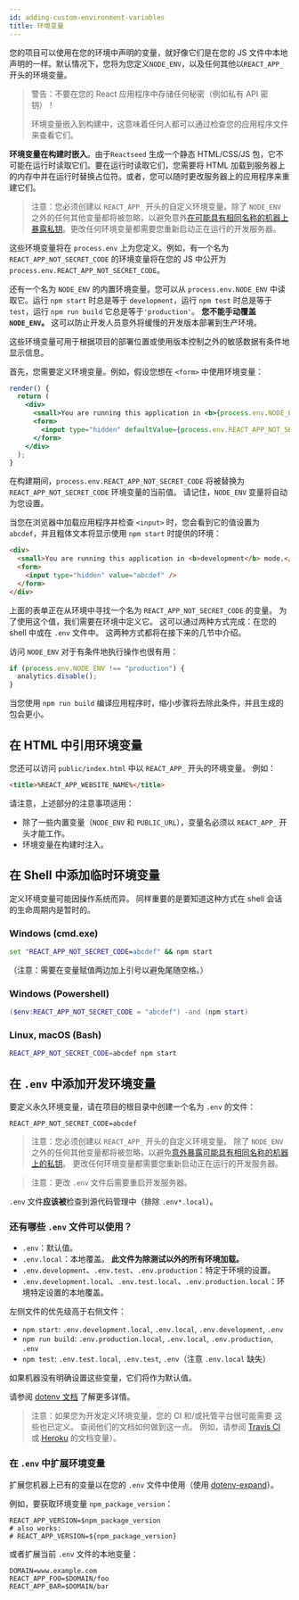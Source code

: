 ```yaml
---
id: adding-custom-environment-variables
title: 环境变量
---
```


您的项目可以使用在您的环境中声明的变量，就好像它们是在您的 JS 文件中本地声明的一样。默认情况下，您将为您定义`NODE_ENV`，以及任何其他以`REACT_APP_`开头的环境变量。

> 警告：不要在您的 React 应用程序中存储任何秘密（例如私有 API 密钥）！
>
> 环境变量嵌入到构建中，这意味着任何人都可以通过检查您的应用程序文件来查看它们。

**环境变量在构建时嵌入**。由于`Reactseed` 生成一个静态 HTML/CSS/JS 包，它不可能在运行时读取它们。要在运行时读取它们，您需要将 HTML 加载到服务器上的内存中并在运行时替换占位符。或者，您可以随时更改服务器上的应用程序来重建它们。

> 注意：您必须创建以 `REACT_APP_` 开头的自定义环境变量。除了 `NODE_ENV` 之外的任何其他变量都将被忽略，以避免意外[在可能具有相同名称的机器上暴露私钥](https://github.com/facebook/create-react-app/issues/865#issuecomment-252199527)。更改任何环境变量都需要您重新启动正在运行的开发服务器。

这些环境变量将在 `process.env` 上为您定义。例如，有一个名为 `REACT_APP_NOT_SECRET_CODE` 的环境变量将在您的 JS 中公开为 `process.env.REACT_APP_NOT_SECRET_CODE`。

还有一个名为 `NODE_ENV` 的内置环境变量。您可以从 `process.env.NODE_ENV` 中读取它。运行 `npm start` 时总是等于 `development`，运行 `npm test` 时总是等于 `test`，运行 `npm run build` 它总是等于`'production'`。 **您不能手动覆盖 `NODE_ENV`。** 这可以防止开发人员意外将缓慢的开发版本部署到生产环境。

这些环境变量可用于根据项目的部署位置或使用版本控制之外的敏感数据有条件地显示信息。

首先，您需要定义环境变量。例如，假设您想在 `<form>` 中使用环境变量：

```jsx
render() {
  return (
    <div>
      <small>You are running this application in <b>{process.env.NODE_ENV}</b> mode.</small>
      <form>
        <input type="hidden" defaultValue={process.env.REACT_APP_NOT_SECRET_CODE} />
      </form>
    </div>
  );
}
```

在构建期间，`process.env.REACT_APP_NOT_SECRET_CODE` 将被替换为 `REACT_APP_NOT_SECRET_CODE` 环境变量的当前值。 请记住，`NODE_ENV` 变量将自动为您设置。

当您在浏览器中加载应用程序并检查 `<input>` 时，您会看到它的值设置为 `abcdef`，并且粗体文本将显示使用 `npm start` 时提供的环境：

<!-- prettier-ignore-start -->

```html
<div>
  <small>You are running this application in <b>development</b> mode.</small>
  <form>
    <input type="hidden" value="abcdef" />
  </form>
</div>
```

<!-- prettier-ignore-end -->

上面的表单正在从环境中寻找一个名为 `REACT_APP_NOT_SECRET_CODE` 的变量。 为了使用这个值，我们需要在环境中定义它。 这可以通过两种方式完成：在您的 shell 中或在 `.env` 文件中。 这两种方式都将在接下来的几节中介绍。

访问 `NODE_ENV` 对于有条件地执行操作也很有用：

```js
if (process.env.NODE_ENV !== "production") {
  analytics.disable();
}
```

当您使用 `npm run build` 编译应用程序时，缩小步骤将去除此条件，并且生成的包会更小。

## 在 HTML 中引用环境变量

您还可以访问 `public/index.html` 中以 `REACT_APP_` 开头的环境变量。 例如：

```html
<title>%REACT_APP_WEBSITE_NAME%</title>
```

请注意，上述部分的注意事项适用：

- 除了一些内置变量（`NODE_ENV` 和 `PUBLIC_URL`），变量名必须以 `REACT_APP_` 开头才能工作。
- 环境变量在构建时注入。

## 在 Shell 中添加临时环境变量

定义环境变量可能因操作系统而异。 同样重要的是要知道这种方式在 shell 会话的生命周期内是暂时的。

### Windows (cmd.exe)

```cmd
set "REACT_APP_NOT_SECRET_CODE=abcdef" && npm start
```

（注意：需要在变量赋值两边加上引号以避免尾随空格。）

### Windows (Powershell)

```Powershell
($env:REACT_APP_NOT_SECRET_CODE = "abcdef") -and (npm start)
```

### Linux, macOS (Bash)

```sh
REACT_APP_NOT_SECRET_CODE=abcdef npm start
```

## 在 `.env` 中添加开发环境变量

要定义永久环境变量，请在项目的根目录中创建一个名为 `.env` 的文件：

```
REACT_APP_NOT_SECRET_CODE=abcdef
```

> 注意：您必须创建以 `REACT_APP_` 开头的自定义环境变量。 除了 `NODE_ENV` 之外的任何其他变量都将被忽略，以避免[意外暴露可能具有相同名称的机器上的私钥](https://github.com/facebook/create-react-app/issues/865#issuecomment-252199527)。 更改任何环境变量都需要您重新启动正在运行的开发服务器。

> 注意：更改 `.env` 文件后需要重启开发服务器。

`.env` 文件**应该被**检查到源代码管理中（排除 `.env*.local`）。

### 还有哪些 `.env` 文件可以使用？

- `.env`：默认值。
- `.env.local`：本地覆盖。 **此文件为除测试以外的所有环境加载。**
- `.env.development`、`.env.test`、`.env.production`：特定于环境的设置。
- `.env.development.local`、`.env.test.local`、`.env.production.local`：环境特定设置的本地覆盖。

左侧文件的优先级高于右侧文件：

- `npm start`: `.env.development.local`, `.env.local`, `.env.development`, `.env`
- `npm run build`: `.env.production.local`, `.env.local`, `.env.production`, `.env`
- `npm test`: `.env.test.local`, `.env.test`, `.env`（注意 `.env.local` 缺失）

如果机器没有明确设置这些变量，它们将作为默认值。

请参阅 [dotenv 文档](https://github.com/motdotla/dotenv) 了解更多详情。

> 注意：如果您为开发定义环境变量，您的 CI 和/或托管平台很可能需要
> 这些也已定义。 查阅他们的文档如何做到这一点。 例如，请参阅 [Travis CI](https://docs.travis-ci.com/user/environment-variables/) 或 [Heroku](https://devcenter.heroku.com/articles/config-) 的文档变量）。

### 在 `.env` 中扩展环境变量

扩展您机器上已有的变量以在您的 `.env` 文件中使用（使用 [dotenv-expand](https://github.com/motdotla/dotenv-expand)）。

例如，要获取环境变量 `npm_package_version`：

```
REACT_APP_VERSION=$npm_package_version
# also works:
# REACT_APP_VERSION=${npm_package_version}
```

或者扩展当前 `.env` 文件的本地变量：

```
DOMAIN=www.example.com
REACT_APP_FOO=$DOMAIN/foo
REACT_APP_BAR=$DOMAIN/bar
```
